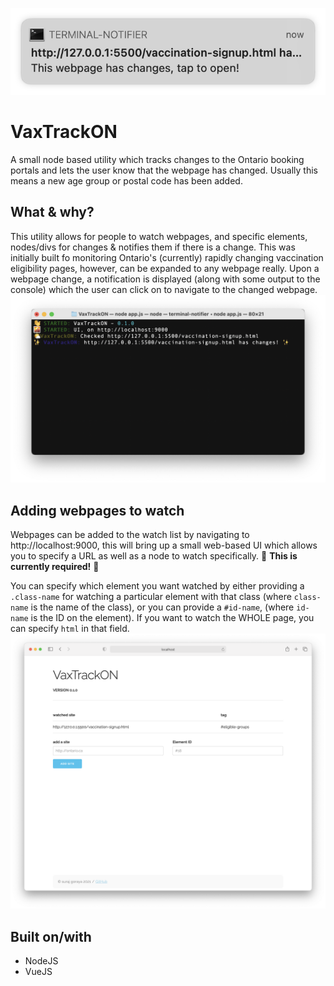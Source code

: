 ![A screenshot of a notification indicating the webpage has changed](/docs/notification_screenshot.png?raw=true)
# VaxTrackON
A small node based utility which tracks changes to the Ontario booking portals and lets the user know that the webpage has changed. 
Usually this means a new age group or postal code has been added.

## What & why?
This utility allows for people to watch webpages, and specific elements, nodes/divs for changes & notifies them if there is a change. This was initially built fo monitoring Ontario's (currently) rapidly changing vaccination eligibility pages, however, can be expanded to any webpage really. Upon a webpage change, a notification is displayed (along with some output to the console) which the user can click on to navigate to the changed webpage.
![A screenshot of a of the terminal indicating the webpage has changed](/docs/terminal_screenshot.png?raw=true)
## Adding webpages to watch
Webpages can be added to the watch list by navigating to http://localhost:9000, this will bring up a small web-based UI which allows you to specify a URL as well as a node to watch specifically. :anger: **This is currently required!** :anger: 

You can specify which element you want watched by either providing a `.class-name` for watching a particular element with that class (where `class-name` is the name of the class), or you can provide a `#id-name`, (where `id-name` is the ID on the element). If you want to watch the WHOLE page, you can specify `html` in that field.
![A screenshot of the VaxTrackON portal, showing a table with a watched site](/docs/portal_screenshot.png?raw=true)
## Built on/with
* NodeJS
* VueJS
